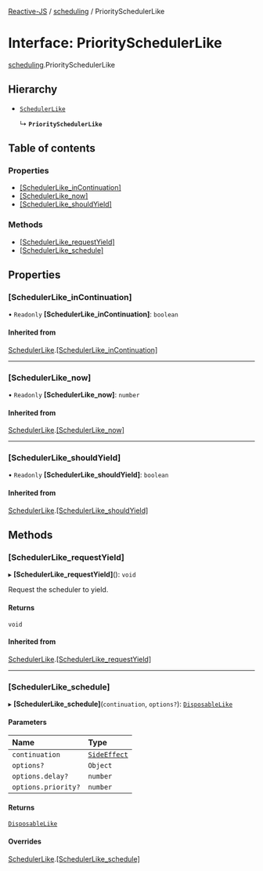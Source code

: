 [Reactive-JS](../README.md) / [scheduling](../modules/scheduling.md) / PrioritySchedulerLike

# Interface: PrioritySchedulerLike

[scheduling](../modules/scheduling.md).PrioritySchedulerLike

## Hierarchy

- [`SchedulerLike`](scheduling.SchedulerLike.md)

  ↳ **`PrioritySchedulerLike`**

## Table of contents

### Properties

- [[SchedulerLike\_inContinuation]](scheduling.PrioritySchedulerLike.md#[schedulerlike_incontinuation])
- [[SchedulerLike\_now]](scheduling.PrioritySchedulerLike.md#[schedulerlike_now])
- [[SchedulerLike\_shouldYield]](scheduling.PrioritySchedulerLike.md#[schedulerlike_shouldyield])

### Methods

- [[SchedulerLike\_requestYield]](scheduling.PrioritySchedulerLike.md#[schedulerlike_requestyield])
- [[SchedulerLike\_schedule]](scheduling.PrioritySchedulerLike.md#[schedulerlike_schedule])

## Properties

### [SchedulerLike\_inContinuation]

• `Readonly` **[SchedulerLike\_inContinuation]**: `boolean`

#### Inherited from

[SchedulerLike](scheduling.SchedulerLike.md).[[SchedulerLike_inContinuation]](scheduling.SchedulerLike.md#[schedulerlike_incontinuation])

___

### [SchedulerLike\_now]

• `Readonly` **[SchedulerLike\_now]**: `number`

#### Inherited from

[SchedulerLike](scheduling.SchedulerLike.md).[[SchedulerLike_now]](scheduling.SchedulerLike.md#[schedulerlike_now])

___

### [SchedulerLike\_shouldYield]

• `Readonly` **[SchedulerLike\_shouldYield]**: `boolean`

#### Inherited from

[SchedulerLike](scheduling.SchedulerLike.md).[[SchedulerLike_shouldYield]](scheduling.SchedulerLike.md#[schedulerlike_shouldyield])

## Methods

### [SchedulerLike\_requestYield]

▸ **[SchedulerLike_requestYield]**(): `void`

Request the scheduler to yield.

#### Returns

`void`

#### Inherited from

[SchedulerLike](scheduling.SchedulerLike.md).[[SchedulerLike_requestYield]](scheduling.SchedulerLike.md#[schedulerlike_requestyield])

___

### [SchedulerLike\_schedule]

▸ **[SchedulerLike_schedule]**(`continuation`, `options?`): [`DisposableLike`](util.DisposableLike.md)

#### Parameters

| Name | Type |
| :------ | :------ |
| `continuation` | [`SideEffect`](../modules/functions.md#sideeffect) |
| `options?` | `Object` |
| `options.delay?` | `number` |
| `options.priority?` | `number` |

#### Returns

[`DisposableLike`](util.DisposableLike.md)

#### Overrides

[SchedulerLike](scheduling.SchedulerLike.md).[[SchedulerLike_schedule]](scheduling.SchedulerLike.md#[schedulerlike_schedule])
